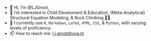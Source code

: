 - 👋 Hi, I’m @LJGroot,
- 👀 I’m interested in Child Develoment \& Education, (Meta-Analytical) Structural Equation Modeling, \& Rock Climbing 🧗‍♂️.
- 🌱 I currently use `R`, `Markdown`, `LaTeX`, `HTML`, `CSS`, \& `Python`, with varying levels of proficiency.
- 📫 How to reach me: l.j.groot@uva.nl

<!---
LJGroot/LJGroot is a ✨ special ✨ repository because its `README.md` (this file) appears on your GitHub profile.
You can click the Preview link to take a look at your changes.
--->
